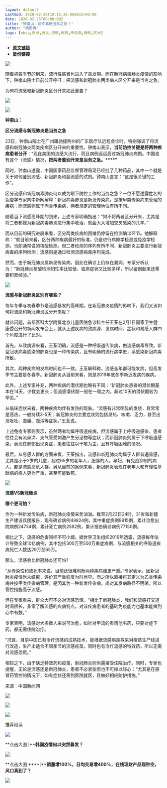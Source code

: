 ```yaml
---
layout: default
Lastmod: 2020-02-28T10:15:38.960931+00:00
date: 2020-02-25T00:00:00Z
title: "钟南山：这件事是当务之急！"
author: "杨雨奇"
tags: [nbsp,新冠,肺炎,流感,疾病,传染病,病例,区分]
---
```


* [**原文链接**](https://mp.weixin.qq.com/s/WCpbC9etFarUEbMyTxnYEg)
* [**备份链接**](http://archive.is/epSIR)


  

  

![](/images/post/5fdb3f87f44cf8ae08d41ad1e0b84841.jpg)

随着初春季节的到来，流行性感冒也进入了高发期。而在新冠病毒肺炎疫情的影响下，钟南山院士日前公开呼吁：把流感和新冠肺炎两类病人区分开来是当务之急。

为何将流感和新冠肺炎区分开来如此重要？

![](/images/post/ea6317a2f105ca408918f72ec3d5790e.jpg)

  

![](/images/post/bc3576ff279d80264ac4f6d7a60432f9.jpg)

**钟南山：**

**区分流感与新冠肺炎是当务之急**

23日，钟南山院士在广州跟驰援荆州的广东医疗队远程会诊时，特别强调了将流感和新冠肺炎两类疾病区分开来的重要性。钟南山表示，**当前防控关键是将两种疾病患者分开**：“现在美国的流感大流行，而且病例远远高过新冠肺炎病例。中国也有这个（流感）情况，**把两者鉴别开来是当务之急。****”**

同时，钟南山透露，中国国家药品监督管理局现已经批了几种药品，其中一个就是关于如何鉴别流感、新冠肺炎和副流感的试剂。钟南山直言：“这是很关键的工作”。

区分流感和新冠病毒肺炎何以成为眼下防控工作的当务之急？一位不愿透露姓名的免疫学专家向中新网解释：新冠病毒肺炎是新发传染病，是按甲类传染病来管理的疾病；而流感则属于丙类传染病，两者规定的管理地位有所不同。

  

随着当下流感高峰期的到来，上述专家明确指出：“如不将两者区分开来，尤其是将二者都视为新冠病毒肺炎进行集中收治，就会大大增加交叉感染的几率。”

而从目前的研究进展来看，区分两类疾病的困难仍停留在检测确诊环节。他解释称：“就目前来看，区分两种疾病最好的标准，仍是进行病原学检测或免疫学检测，也即通常说的核酸检测。但二者检测的序列有所不同，新冠肺炎主要进行新冠病毒的序列检测；流感则是通过检测流感病毒序列完成。

然而，由于新冠肺炎属新发传染病，因此在确诊上仍存在漏洞。专家分析认为：“新冠肺炎核酸检测阳性率比较低、临床症状又比较多样，所以鉴别起来还需要积累经验。”

![](/images/post/bc3576ff279d80264ac4f6d7a60432f9.jpg)

**流感与新冠肺炎区别有哪些？**

每年冬季与初春季节是流感暴发的高峰期。在新冠肺炎疫情的影响下，我们又该如何将流感和新冠肺炎区分开来呢？

就此问题，首都医科大学附属北京儿童医院急诊科主任王荃在2月1日国家卫生健康委召开的新闻发布会上，就从上述疾病的致病源、发病时间、症状和易感人群四个角度进行了比对。

  

首先，从致病源来看，王荃明确，流感是一种呼吸道传染病，由流感病毒导致。新型冠状病毒感染的肺炎也是一种传染病，且有明确的流行病学史，系感染新冠病毒所致。

其次，两种疾病的发病时间也不一致。王荃解释称，流感全年都可能发病，但高发季节主要是冬春季。新冠肺炎从目前来看，则是2019年底冬季新近发病的疾病。

此外，上述专家补充，两种疾病的潜伏期也略有不同：“新冠肺炎患者的潜伏期基本在14天，少数会更长；但流感潜伏期一般在一周之内，超过10天的潜伏期较为罕见。”

  

从临床症状来看，两种疾病均伴有发热的现象。“流感有非常明显的发烧，且常常是高热，一般持续3-5天；新冠肺炎的主要症状则包括发热、咳嗽、乏力，甚至出现呕吐、腹痛、腹泻等症状。”王荃说。

上述免疫专家则表示，虽然两者均属呼吸道疾病，但流感属于上呼吸道感染，患者往往会有流鼻涕、支气管受刺激产生分泌物等症状；而新冠肺炎则属于下呼吸道感染，表现在肺部出现炎症，患者往往以干咳为主，且有呼吸困难的情况。

最后，从易感人群的方面来看，王荃指出，流感和新冠肺炎均属于人群普遍易感，尤其是小于2岁的儿童，超过65岁的老年人，肥胖的人，孕妇，有免疫抑制的病人，都是流感高危人群。另从目前的案例来看，新冠肺炎表现在老年人和有慢性基础病的病人更为严重，甚至可能致死。

![](/images/post/bc3576ff279d80264ac4f6d7a60432f9.jpg)

**流感VS新冠肺炎**

**哪个更可怕？**

作为一种新发传染病，新冠肺炎疫情来势汹汹。截至2月23日24时，31省和新疆生产建设兵团报告，现有确诊病例49824例，其中重症病例9915例，累计治愈出院病例24734例，累计死亡病例2592例，累计报告确诊病例77150例。

相比之下，流感的危害同样不可小觑。据世界卫生组织2019年透露，流感每年估计导致全球10亿病例，其中包括300万至500万重症病例，与流感相关的呼吸道疾病死亡人数达29万至65万。

那么，流感会比新冠肺炎还可怕?

“从传染性和致死率来说，目前还很难判断两种疾病谁更严重。”专家表示，因新冠肺炎疫情尚未结束，评价其严重程度为时尚早。而之所以直接将其定义为乙类传染病并按甲类传染病管理，是因其为一种新发传染病，尚对其发病路径不明晰，所以管控措施高于流感。

  

但在专家看来，群众大可不必对流感恐慌。“相比于新冠肺炎，我们和流感打交道时间很长，非常了解流感的疾病特点，对该疾病患者的基础免疫能力也基本能做到心中有数。”

专家表明，流感对大多数人来说可治愈，如针对甲流的奥司他韦药，只要对症下药，都无需住院治疗。

  

“况且，目前中国已有治疗流感的成熟技术，能根据流感病毒株来对疫苗生产线进行改造，生产出适合不同季节的流感疫苗。同时也有治疗流感的特效药，所以无需对流感恐慌。”

相较之下，由于缺乏特效药和疫苗，新冠肺炎则尚需接受住院治疗。同时，专家也提醒，无论是流感还是新冠肺炎，患者不必紧张但也不可掉以轻心：“尤其是在感冒药管控的情况下，如有症状还需到医院就医，且做好相应防护措施。”

  

来源：中国新闻网

  

[![](/images/post/aa73eda3cc6c8de22b03f6f379c8c839.jpg)](https://e.vhall.com/subject/view/130232786)  

![](/images/post/47c0e574ea27ef847e2a66a4f04d1784.jpg)

  

![](/images/post/43b7a57fd045be64890b8526d60a1277.jpg)

  

推荐阅读

[![](/images/post/c59cc1c339b07d74b519f9ba5d2d66c6.jpg)](http://mp.weixin.qq.com/s?__biz=MjA5NTMyOTMwMQ==&mid=2651971284&idx=3&sn=b43e089b0ac705aa4df81ab5404580e1&chksm=4f3eb9ae784930b86d2f6f0fd85532e1af54f4f716636f1290388ee66acac0e47a3ca015c625&scene=21#wechat_redirect)

**点击大图 |****韩国疫情何以突然暴发？**  

  

[![](/images/post/b2bdcd246ac7b821b1398ba20a40695f.jpg)](http://mp.weixin.qq.com/s?__biz=MjA5NTMyOTMwMQ==&mid=2651971344&idx=2&sn=31c07a39b0af0527612596582b0b7230&chksm=4f3eb86a7849317c5bfc49449b4b39dc9c7c3e810841b9c6f1d27622f20adfefca4a339bc683&scene=21#wechat_redirect)

**点击大图 ****|****销量增100%，日均交易增400%，在线理财产品现秒空，风口真到了？**  

  

![](/images/post/f3501c0a0df0124df45b227b216c07a4.jpg)

